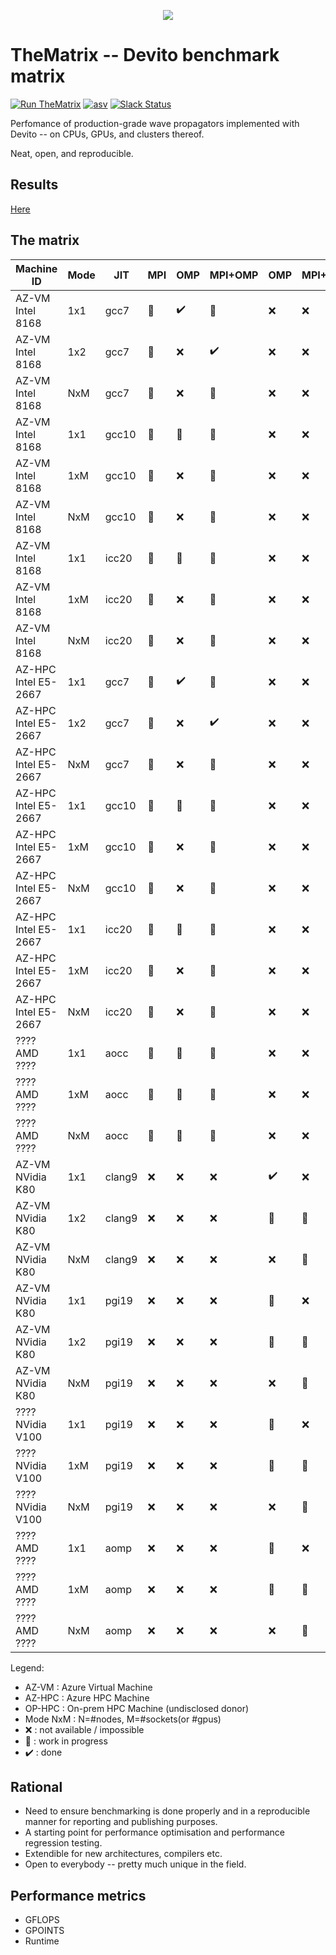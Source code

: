 <p align="center">
  <img src="https://raw.githubusercontent.com/devitocodes/devito/master/docs/source/_static/devito_logo.png">
</p>

# TheMatrix -- Devito benchmark matrix

[![Run TheMatrix](https://img.shields.io/badge/run-thematrix-brightgreen)](https://www.actionspanel.app/app/devitocodes/thematrix)
[![asv](http://img.shields.io/badge/benchmarked%20by-asv-blue.svg?style=flat)](https://devitocodes.github.io/devito-performance)
[![Slack Status](https://img.shields.io/badge/chat-on%20slack-%2336C5F0)](https://opesci-slackin.now.sh)

Perfomance of production-grade wave propagators implemented with Devito -- on CPUs,
GPUs, and clusters thereof.

Neat, open, and reproducible.

## Results

[Here](https://www.devitoproject.org/thematrix/)

## The matrix

| Machine ID           | Mode |  JIT   |    MPI   |         OMP        |      MPI+OMP       |        OMP         | MPI+OMP  |         ACC        |      MPI+ACC       |
|----------------------|------|--------|----------|--------------------|--------------------|--------------------|----------|--------------------|--------------------|
| AZ-VM Intel 8168     | 1x1  | gcc7   | :hammer: | :heavy_check_mark: | :hammer:           | :x:                | :x:      | :hammer:           | :hammer:           |
| AZ-VM Intel 8168     | 1x2  | gcc7   | :hammer: | :x:                | :heavy_check_mark: | :x:                | :x:      | :hammer:           | :hammer:           |
| AZ-VM Intel 8168     | NxM  | gcc7   | :hammer: | :x:                | :hammer:           | :x:                | :x:      | :hammer:           | :hammer:           |
| AZ-VM Intel 8168     | 1x1  | gcc10  | :hammer: | :hammer:           | :hammer:           | :x:                | :x:      | :hammer:           | :hammer:           |
| AZ-VM Intel 8168     | 1xM  | gcc10  | :hammer: | :x:                | :hammer:           | :x:                | :x:      | :hammer:           | :hammer:           |
| AZ-VM Intel 8168     | NxM  | gcc10  | :hammer: | :x:                | :hammer:           | :x:                | :x:      | :hammer:           | :hammer:           |
| AZ-VM Intel 8168     | 1x1  | icc20  | :hammer: | :hammer:           | :hammer:           | :x:                | :x:      | :hammer:           | :hammer:           |
| AZ-VM Intel 8168     | 1xM  | icc20  | :hammer: | :x:                | :hammer:           | :x:                | :x:      | :hammer:           | :hammer:           |
| AZ-VM Intel 8168     | NxM  | icc20  | :hammer: | :x:                | :hammer:           | :x:                | :x:      | :hammer:           | :hammer:           |
| AZ-HPC Intel E5-2667 | 1x1  | gcc7   | :hammer: | :heavy_check_mark: | :hammer:           | :x:                | :x:      | :hammer:           | :hammer:           |
| AZ-HPC Intel E5-2667 | 1x2  | gcc7   | :hammer: | :x:                | :heavy_check_mark: | :x:                | :x:      | :hammer:           | :hammer:           |
| AZ-HPC Intel E5-2667 | NxM  | gcc7   | :hammer: | :x:                | :hammer:           | :x:                | :x:      | :hammer:           | :hammer:           |
| AZ-HPC Intel E5-2667 | 1x1  | gcc10  | :hammer: | :hammer:           | :hammer:           | :x:                | :x:      | :hammer:           | :hammer:           |
| AZ-HPC Intel E5-2667 | 1xM  | gcc10  | :hammer: | :x:                | :hammer:           | :x:                | :x:      | :hammer:           | :hammer:           |
| AZ-HPC Intel E5-2667 | NxM  | gcc10  | :hammer: | :x:                | :hammer:           | :x:                | :x:      | :hammer:           | :hammer:           |
| AZ-HPC Intel E5-2667 | 1x1  | icc20  | :hammer: | :hammer:           | :hammer:           | :x:                | :x:      | :hammer:           | :hammer:           |
| AZ-HPC Intel E5-2667 | 1xM  | icc20  | :hammer: | :x:                | :hammer:           | :x:                | :x:      | :hammer:           | :hammer:           |
| AZ-HPC Intel E5-2667 | NxM  | icc20  | :hammer: | :x:                | :hammer:           | :x:                | :x:      | :hammer:           | :hammer:           |
| ????   AMD    ????   | 1x1  | aocc   | :hammer: | :hammer:           | :hammer:           | :x:                | :x:      | :hammer:           | :hammer:           |
| ????   AMD    ????   | 1xM  | aocc   | :hammer: | :hammer:           | :hammer:           | :x:                | :x:      | :hammer:           | :hammer:           |
| ????   AMD    ????   | NxM  | aocc   | :hammer: | :hammer:           | :hammer:           | :x:                | :x:      | :hammer:           | :hammer:           |
| AZ-VM NVidia K80     | 1x1  | clang9 | :x:      | :x:                | :x:                | :heavy_check_mark: | :x:      | :hammer:           | :x:                |
| AZ-VM NVidia K80     | 1x2  | clang9 | :x:      | :x:                | :x:                | :hammer:           | :hammer: | :hammer:           | :hammer:           |
| AZ-VM NVidia K80     | NxM  | clang9 | :x:      | :x:                | :x:                | :x:                | :hammer: | :x:                | :hammer:           |
| AZ-VM NVidia K80     | 1x1  | pgi19  | :x:      | :x:                | :x:                | :hammer:           | :x:      | :heavy_check_mark: | :x:                |
| AZ-VM NVidia K80     | 1x2  | pgi19  | :x:      | :x:                | :x:                | :hammer:           | :hammer: | :hammer:           | :heavy_check_mark: |
| AZ-VM NVidia K80     | NxM  | pgi19  | :x:      | :x:                | :x:                | :x:                | :hammer: | :x:                | :hammer:           |
| ????   NVidia V100   | 1x1  | pgi19  | :x:      | :x:                | :x:                | :hammer:           | :x:      | :hammer:           | :x:                |
| ????   NVidia V100   | 1xM  | pgi19  | :x:      | :x:                | :x:                | :hammer:           | :hammer: | :hammer:           | :hammer:           |
| ????   NVidia V100   | NxM  | pgi19  | :x:      | :x:                | :x:                | :x:                | :hammer: | :x:                | :hammer:           |
| ????   AMD    ????   | 1x1  | aomp   | :x:      | :x:                | :x:                | :hammer:           | :x:      | :x:                | :x:                |
| ????   AMD    ????   | 1xM  | aomp   | :x:      | :x:                | :x:                | :hammer:           | :hammer: | :x:                | :x:                |
| ????   AMD    ????   | NxM  | aomp   | :x:      | :x:                | :x:                | :x:                | :hammer: | :x:                | :x:                |

Legend:
* AZ-VM : Azure Virtual Machine
* AZ-HPC : Azure HPC Machine
* OP-HPC : On-prem HPC Machine (undisclosed donor)
* Mode NxM : N=#nodes, M=#sockets(or #gpus)
* :x: : not available / impossible
* :hammer: : work in progress
* :heavy_check_mark: : done


## Rational

* Need to ensure benchmarking is done properly and in a reproducible manner for
  reporting and publishing purposes.
* A starting point for performance optimisation and performance regression
  testing.
* Extendible for new architectures, compilers etc.
* Open to everybody -- pretty much unique in the field.

## Performance metrics

* GFLOPS
* GPOINTS
* Runtime
